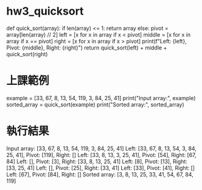 # hw3_quicksort
def quick_sort(array):
    if len(array) <= 1:
        return array
    else:
        pivot = array[len(array) // 2]
        left = [x for x in array if x < pivot]
        middle = [x for x in array if x == pivot]
        right = [x for x in array if x > pivot]
        print(f"Left: {left},   Pivot: {middle},   Right: {right}")
        return quick_sort(left) + middle + quick_sort(right)

# 上課範例
example = [33, 67, 8, 13, 54, 119, 3, 84, 25, 41]
print("Input array:", example)
sorted_array = quick_sort(example)
print("Sorted array:", sorted_array)

# 執行結果
Input array: [33, 67, 8, 13, 54, 119, 3, 84, 25, 41]
Left: [33, 67, 8, 13, 54, 3, 84, 25, 41],   Pivot: [119],   Right: []
Left: [33, 8, 13, 3, 25, 41],   Pivot: [54],   Right: [67, 84]
Left: [],   Pivot: [3],   Right: [33, 8, 13, 25, 41]
Left: [8],   Pivot: [13],   Right: [33, 25, 41]
Left: [],   Pivot: [25],   Right: [33, 41]
Left: [33],   Pivot: [41],   Right: []
Left: [67],   Pivot: [84],   Right: []
Sorted array: [3, 8, 13, 25, 33, 41, 54, 67, 84, 119]
